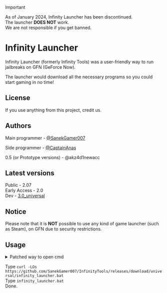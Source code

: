 > [!IMPORTANT]  
> As of January 2024, Infinity Launcher has been discontinued.\
> The launcher **DOES NOT** work.\
> We are not responsible if you get banned.

# Infinity Launcher

Infinity Launcher (formerly Infinity Tools) was a user-friendly way to run jailbreaks on GFN (GeForce Now).

The launcher would download all the necessary programs so you could start gaming in no time!

## License

If you use anything from this project, credit us.

## Authors

Main programmer - [@SanekGamer007](https://www.github.com/SanekGamer007)

Side programmer - [@CaptainAnas](https://github.com/XMine16)

0.5 (or Prototype versions) - @akz4d1newacc

## Latest versions

Public - 2.07\
Early Access - 2.0\
Dev - [3.0_universal](https://github.com/SanekGamer007/InfinityTools/releases/tag/universal)

## Notice
Please note that it is **NOT** possible to use any kind of game launcher (such as Steam), on GFN due to security restrictions.

## Usage

<details>
  <summary>Patched way to open cmd</summary>
  
  &nbsp; Open Edge.\
  &nbsp; Type `ms-quick-assist:` into the search bar.\
  &nbsp; Press yes.\
  &nbsp; Go to infinitytools.tech on Edge.\
  &nbsp; Go to method page.\
  &nbsp; Drag cmd.url into the Microsoft Quick Assist window.\
  &nbsp; Open the file.
</details>

Type `curl -LOs https://github.com/SanekGamer007/InfinityTools/releases/download/universal/infinity_launcher.bat`\
Type `infinity_launcher.bat`\
Done.
